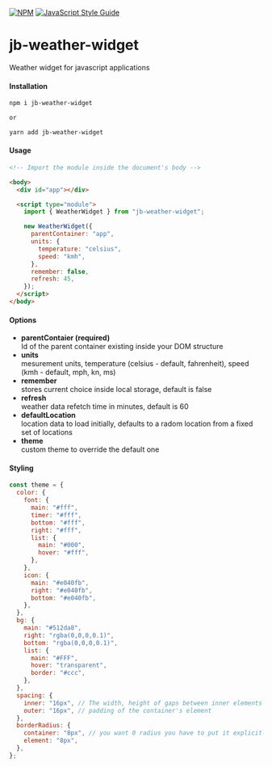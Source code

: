 [![NPM](https://img.shields.io/npm/v/jb-weather-widget.svg)](https://www.npmjs.com/package/jb-weather-widget) [![JavaScript Style Guide](https://img.shields.io/badge/code_style-standard-brightgreen.svg)](https://standardjs.com)

# jb-weather-widget

Weather widget for javascript applications

#### Installation

```bash
npm i jb-weather-widget

or

yarn add jb-weather-widget
```

#### Usage

```html
<!-- Import the module inside the document's body -->

<body>
  <div id="app"></div>

  <script type="module">
    import { WeatherWidget } from "jb-weather-widget";

    new WeatherWidget({
      parentContainer: "app",
      units: {
        temperature: "celsius",
        speed: "kmh",
      },
      remember: false,
      refresh: 45,
    });
  </script>
</body>
```

#### Options

<ul>
    <li><span style="font-weight: bold;">parentContaier (required)</span><br/><span>Id of the parent container existing inside your DOM structure</span></li>
     <li><span style="font-weight: bold;">units</span><br/><span>mesurement units, temperature (celsius - default, fahrenheit), speed (kmh - default, mph, kn, ms)</span></li>
       <li><span style="font-weight: bold;">remember</span><br/><span>stores current choice inside local storage, default is false</span></li>
        <li><span style="font-weight: bold;">refresh</span><br/><span>weather data refetch time in minutes, default is 60</span></li>
         <li><span style="font-weight: bold;">defaultLocation</span><br/><span>location data to load initially, defaults to a radom location from a fixed set of locations</span></li>
          <li><span style="font-weight: bold;">theme</span><br/><span>custom theme to override the default one</span></li>

</ul>

#### Styling

```javascript
const theme = {
  color: {
    font: {
      main: "#fff",
      timer: "#fff",
      bottom: "#fff",
      right: "#fff",
      list: {
        main: "#000",
        hover: "#fff",
      },
    },
    icon: {
      main: "#e040fb",
      right: "#e040fb",
      bottom: "#e040fb",
    },
  },
  bg: {
    main: "#512da8",
    right: "rgba(0,0,0,0.1)",
    bottom: "rgba(0,0,0,0.1)",
    list: {
      main: "#FFF",
      hover: "transparent",
      border: "#ccc",
    },
  },
  spacing: {
    inner: "16px", // The width, height of gaps between inner elements
    outer: "16px", // padding of the container's element
  },
  borderRadius: {
    container: "8px", // you want 0 radius you have to put it explicitly, same below
    element: "8px",
  },
};
```
